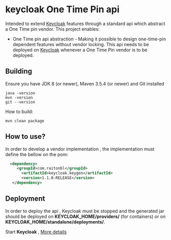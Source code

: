 # keycloak One Time Pin api
Intended to extend [Keycloak](https://www.keycloak.org/) features through a standard api which abstract a One Time pin vendor.
This project enables:
* One Time pin api abstraction - Making it possible to design one-time-pin dependent features without vendor locking. This api needs to be deployed on [Keycloak](https://www.keycloak.org/) whenever a One Time Pin vendor is to be deployed.  

## Building

Ensure you have JDK 8 (or newer), Maven 3.5.4 (or newer) and Git installed

    java -version
    mvn -version
    git --version

How to build:

    mvn clean package

## How to use?
In order to develop a vendor implementation , the implementation must define the bellow on the pom:

```XML
  <dependency>
     <groupId>com.raitonbl</groupId>
       <artifactId>keycloak.keygen</artifactId>
       <version>1.1.0-RELEASE</version>
   </dependency>
```

## Deployment    

In order to deploy the api , Keycloak must be stopped and the generated jar should be deployed on **KEYCLOAK_HOME/providers/** (for containers) or on **KEYCLOAK_HOME/standalone/deployments/**.

Start **Keycloak** , [More details](https://www.keycloak.org/documentation.html)

